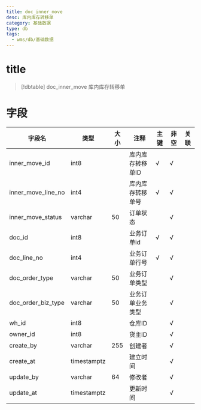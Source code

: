 ```yaml
---
title: doc_inner_move
desc: 库内库存转移单
category: 基础数据
type: db
tags:
  - wms/db/基础数据
---
```


# title
>[!dbtable] doc_inner_move
> 库内库存转移单

# 字段
| 字段名 | 类型 | 大小 | 注释 | 主键 | 非空 | 关联 |
| --- | --- | --- | --- | --- | --- | --- |
| inner_move_id | int8 |  | 库内库存转移单ID | √ | √ |  |
| inner_move_line_no | int4 |  | 库内库存转移单号 | √ | √ |  |
| inner_move_status | varchar | 50 | 订单状态 |  | √ |  |
| doc_id | int8 |  | 业务订单id | √ | √ |  |
| doc_line_no | int4 |  | 业务订单行号 | √ | √ |  |
| doc_order_type | varchar | 50 | 业务订单类型 |  | √ |  |
| doc_order_biz_type | varchar | 50 | 业务订单业务类型 |  | √ |  |
| wh_id | int8 |  | 仓库ID |  | √ |  |
| owner_id | int8 |  | 货主ID |  | √ |  |
| create_by | varchar | 255 | 创建者 |  | √ |  |
| create_at | timestamptz |  | 建立时间 |  | √ |  |
| update_by | varchar | 64 | 修改者 |  | √ |  |
| update_at | timestamptz |  | 更新时间 |  | √ |  |

